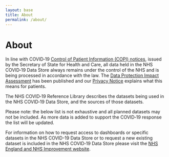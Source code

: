 ```yaml
---
layout: base
title: About
permalink: /about/
---
```


# About

In line with COVID&#x2011;19 [Control of Patient Information (COPI) notices](https://www.gov.uk/government/publications/coronavirus-covid-19-notification-of-data-controllers-to-share-information), issued by the Secretary of State for Health and Care, all data held in the NHS COVID&#x2011;19 Data Store always remains under the control of the NHS and is being processed in accordance with the law. The [Data Protection Impact Assessment](https://www.england.nhs.uk/publication/data-protection-impact-assessment-nhs-covid-19-data-store/) has been published and our [Privacy Notice](https://www.england.nhs.uk/contact-us/privacy-notice/how-we-use-your-information/covid-19-response/nhs-covid-19-data-store/) explains what this means for patients.

The NHS COVID&#x2011;19 Reference Library describes the datasets being used in the NHS COVID‑19 Data Store, and the sources of those datasets.

Please note: the below list is not exhaustive and all planned datasets may not be included. As more data is added to support the COVID&#x2011;19 response the list will be updated.

For information on how to request access to dashboards or specific datasets in the NHS COVID-19 Data Store or to request a new existing dataset is included in the NHS COVID&#x2011;19 Data Store please visit the [NHS England and NHS Improvement website](https://www.england.nhs.uk/ourwork/tsd/data-info/).
